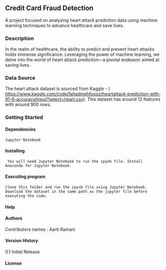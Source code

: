 ## Credit Card Fraud Detection
A project focused on analyzing heart attack prediction data using machine learning techniques to advance healthcare and save lives.  

### Description
In the realm of healthcare, the ability to predict and prevent heart attacks holds immense significance. Leveraging the power of machine learning, we delve into the world of heart attack prediction—a pivotal endeavor aimed at saving lives.  

### Data Source 
The heart attack dataset is sourced from Kaggle - ( https://www.kaggle.com/code/fahadmehfoooz/heartattack-prediction-with-91-8-accuracy/input?select=heart.csv).
This dataset has around 12 features with around 900 rows. 

### Getting Started
  #### Dependencies
    Jupyter Notebook
  #### Installing
     You will need Jupyter Notebook to run the ipynb file. Install Anaconda for Jupyter Notebook.
  #### Executing program
    Clone this folder and run the ipynb file using Jupyter Notebook. 
    Download the dataset in the same path as the jupyter file before executing the code.
	
  #### Help
  #### Authors
  Contributors names : Aarti Ramani
  #### Version History
  0.1 Initial Release
  #### License

